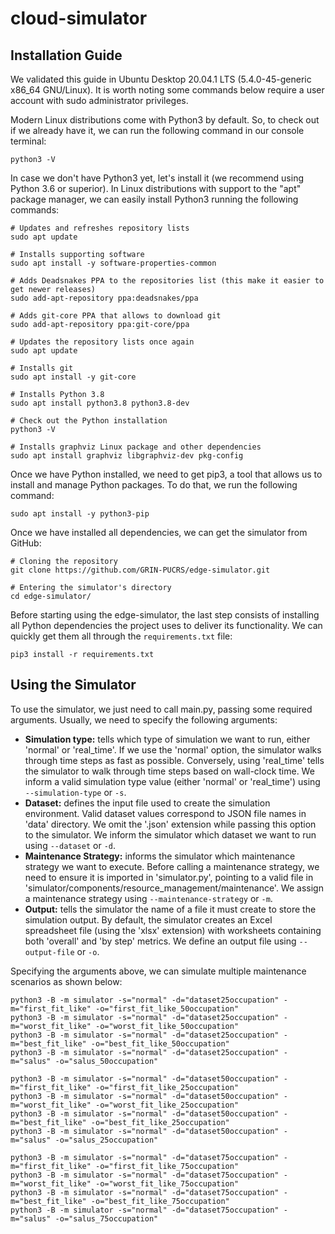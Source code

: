 # cloud-simulator

## Installation Guide

We validated this guide in Ubuntu Desktop 20.04.1 LTS (5.4.0-45-generic x86_64 GNU/Linux). It is worth noting some commands below require a user account with sudo administrator privileges.

Modern Linux distributions come with Python3 by default. So, to check out if we already have it, we can run the following command in our console terminal:
```{bash}
python3 -V
```

In case we don't have Python3 yet, let's install it (we recommend using Python 3.6 or superior). In Linux distributions with support to the "apt" package manager, we can easily install Python3 running the following commands:

```{bash}
# Updates and refreshes repository lists
sudo apt update

# Installs supporting software
sudo apt install -y software-properties-common

# Adds Deadsnakes PPA to the repositories list (this make it easier to get newer releases)
sudo add-apt-repository ppa:deadsnakes/ppa

# Adds git-core PPA that allows to download git
sudo add-apt-repository ppa:git-core/ppa

# Updates the repository lists once again
sudo apt update

# Installs git
sudo apt install -y git-core

# Installs Python 3.8
sudo apt install python3.8 python3.8-dev

# Check out the Python installation
python3 -V

# Installs graphviz Linux package and other dependencies
sudo apt install graphviz libgraphviz-dev pkg-config
```

Once we have Python installed, we need to get pip3, a tool that allows us to install and manage Python packages. To do that, we run the following command:

```{bash}
sudo apt install -y python3-pip
```

Once we have installed all dependencies, we can get the simulator from GitHub:
```{bash}
# Cloning the repository
git clone https://github.com/GRIN-PUCRS/edge-simulator.git

# Entering the simulator's directory
cd edge-simulator/
```

Before starting using the edge-simulator, the last step consists of installing all Python dependencies the project uses to deliver its functionality. We can quickly get them all through the `requirements.txt` file:

```{bash}
pip3 install -r requirements.txt
```

## Using the Simulator

To use the simulator, we just need to call main.py, passing some required arguments. Usually, we need to specify the following arguments:

- **Simulation type:** tells which type of simulation we want to run, either 'normal' or 'real_time'. If we use the 'normal' option, the simulator walks through time steps as fast as possible. Conversely, using 'real_time' tells the simulator to walk through time steps based on wall-clock time. We inform a valid simulation type value (either 'normal' or 'real_time') using `--simulation-type` or `-s`.
- **Dataset:** defines the input file used to create the simulation environment. Valid dataset values correspond to JSON file names in 'data' directory. We omit the '.json' extension while passing this option to the simulator. We inform the simulator which dataset we want to run using `--dataset` or `-d`.
- **Maintenance Strategy:** informs the simulator which maintenance strategy we want to execute. Before calling a maintenance strategy, we need to ensure it is imported in 'simulator.py', pointing to a valid file in 'simulator/components/resource_management/maintenance'. We assign a maintenance strategy using `--maintenance-strategy` or `-m`.
- **Output:** tells the simulator the name of a file it must create to store the simulation output. By default, the simulator creates an Excel spreadsheet file (using the 'xlsx' extension) with worksheets containing both 'overall' and 'by step' metrics. We define an output file using `--output-file` or `-o`.

Specifying the arguments above, we can simulate multiple maintenance scenarios as shown below:

```{bash}
python3 -B -m simulator -s="normal" -d="dataset25occupation" -m="first_fit_like" -o="first_fit_like_50occupation"
python3 -B -m simulator -s="normal" -d="dataset25occupation" -m="worst_fit_like" -o="worst_fit_like_50occupation"
python3 -B -m simulator -s="normal" -d="dataset25occupation" -m="best_fit_like" -o="best_fit_like_50occupation"
python3 -B -m simulator -s="normal" -d="dataset25occupation" -m="salus" -o="salus_50occupation"

python3 -B -m simulator -s="normal" -d="dataset50occupation" -m="first_fit_like" -o="first_fit_like_25occupation"
python3 -B -m simulator -s="normal" -d="dataset50occupation" -m="worst_fit_like" -o="worst_fit_like_25occupation"
python3 -B -m simulator -s="normal" -d="dataset50occupation" -m="best_fit_like" -o="best_fit_like_25occupation"
python3 -B -m simulator -s="normal" -d="dataset50occupation" -m="salus" -o="salus_25occupation"

python3 -B -m simulator -s="normal" -d="dataset75occupation" -m="first_fit_like" -o="first_fit_like_75occupation"
python3 -B -m simulator -s="normal" -d="dataset75occupation" -m="worst_fit_like" -o="worst_fit_like_75occupation"
python3 -B -m simulator -s="normal" -d="dataset75occupation" -m="best_fit_like" -o="best_fit_like_75occupation"
python3 -B -m simulator -s="normal" -d="dataset75occupation" -m="salus" -o="salus_75occupation"
```
